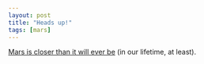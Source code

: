 ```yaml
---
layout: post
title: "Heads up!"
tags: [mars]
---
```


[Mars is closer than it will ever be](http://www.space.com/spacewatch/mars_preview_021108.html) (in our lifetime, at least).
